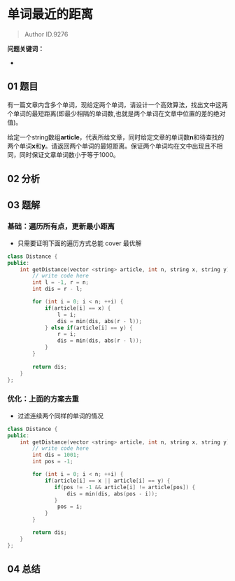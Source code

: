 # 单词最近的距离
> Author ID.9276 

**问题关键词：**

- 

## 01 题目


有一篇文章内含多个单词，现给定两个单词，请设计一个高效算法，找出文中这两个单词的最短距离(即最少相隔的单词数,也就是两个单词在文章中位置的差的绝对值)。

给定一个string数组**article**，代表所给文章，同时给定文章的单词数**n**和待查找的两个单词**x**和**y**。请返回两个单词的最短距离。保证两个单词均在文中出现且不相同，同时保证文章单词数小于等于1000。

## 02 分析



## 03 题解

### 基础：遍历所有点，更新最小距离

- 只需要证明下面的遍历方式总能 cover 最优解

```c++
class Distance {
public:
    int getDistance(vector <string> article, int n, string x, string y) {
        // write code here
        int l = -1, r = n;
        int dis = r - l;

        for (int i = 0; i < n; ++i) {
            if(article[i] == x) {
                l = i;
                dis = min(dis, abs(r - l));
            } else if(article[i] == y) {
                r = i;
                dis = min(dis, abs(r - l));
            }
        }
        
        return dis;
    }
};
```

### 优化：上面的方案去重

- 过滤连续两个同样的单词的情况

```c++
class Distance {
public:
    int getDistance(vector <string> article, int n, string x, string y) {
        // write code here
        int dis = 1001;
        int pos = -1;

        for (int i = 0; i < n; ++i) {
            if(article[i] == x || article[i] == y) {
               if(pos != -1 && article[i] != article[pos]) {
                   dis = min(dis, abs(pos - i));
               }
                pos = i;
            }
        }

        return dis;
    }
};
```





## 04 总结

